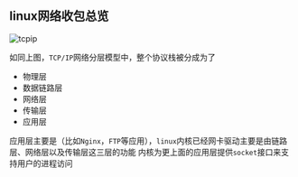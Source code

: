 ## linux网络收包总览


![tcpip](/Users/wecash/Desktop/codes/deep_into_network/kernel_recv_transmit_package/tcpip.png)

如同上图，`TCP/IP`网络分层模型中，整个协议栈被分成为了
- 物理层
- 数据链路层
- 网络层
- 传输层
- 应用层

应用层主要是（比如`Nginx`，`FTP`等应用），`linux`内核已经网卡驱动主要是由链路层、网络层以及传输层这三层的功能
内核为更上面的应用层提供`socket`接口来支持用户的进程访问


